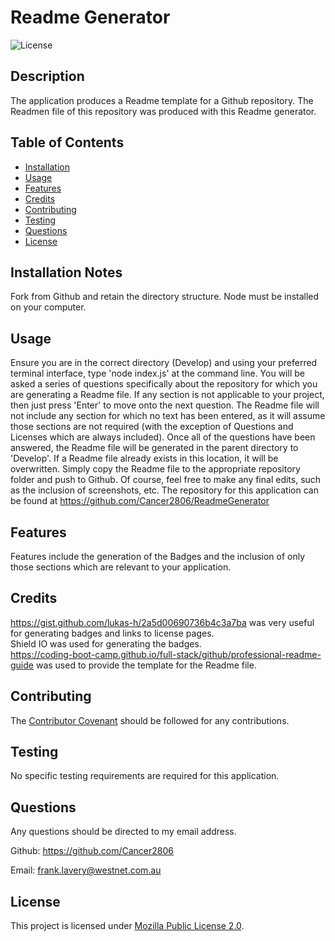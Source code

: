 # Readme Generator  

![License](https://img.shields.io/badge/License-MPL_2.0-brightgreen.svg)
  

## Description

The application produces a Readme template for a Github repository.   The Readmen file of this repository was produced with this Readme generator.

  
## Table of Contents

- [Installation](#installation-notes)
- [Usage](#usage)
- [Features](#features)
- [Credits](#credits)
- [Contributing](#contributing)
- [Testing](#testing)
- [Questions](#questions)
- [License](#license)



## Installation Notes  

  Fork from Github and retain the directory structure.  Node must be installed on your computer.   


## Usage 

  Ensure you are in the correct directory (Develop) and using your preferred terminal interface, type 'node index.js' at the command line.  You will be asked a series of questions specifically about the repository for which you are generating a Readme file.   If any section is not applicable to your project, then just press 'Enter' to move onto the next question.  The Readme file will not include any section for which no text has been entered, as it will assume those sections are not required (with the exception of Questions and Licenses which are always included).   Once all of the questions have been answered, the Readme file will be generated in the parent directory to 'Develop'.  If a Readme file already exists in this location, it will be overwritten.   Simply copy the Readme file to the appropriate repository folder and push to Github.  Of course, feel free to make any final edits, such as the inclusion of screenshots, etc.  The repository for this application can be found at https://github.com/Cancer2806/ReadmeGenerator   


## Features  

  Features include the generation of the Badges and the inclusion of only those sections which are relevant to your application.   


## Credits  

  https://gist.github.com/lukas-h/2a5d00690736b4c3a7ba was very useful for generating badges and links to license pages.   
  Shield IO was used for generating the badges.   
  https://coding-boot-camp.github.io/full-stack/github/professional-readme-guide was used to provide the template for the Readme file.


## Contributing  

The [Contributor Covenant](https://www.contributor-covenant.org/) should be followed for any contributions.      


## Testing  

No specific testing requirements are required for this application.


## Questions
Any questions should be directed to my email address.

Github:  https://github.com/Cancer2806

Email:  frank.lavery@westnet.com.au


## License
This project is licensed under [Mozilla Public License 2.0](https://opensource.org/licenses/MPL-2.0).
